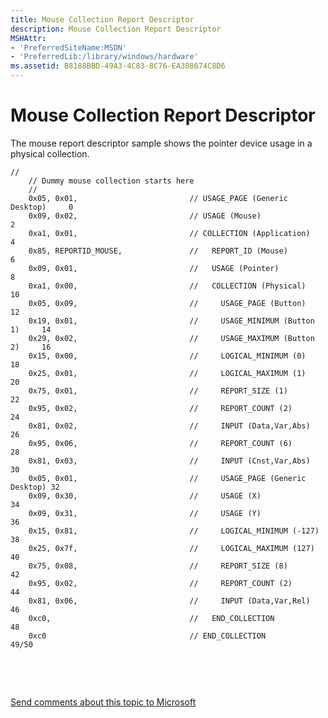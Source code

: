 ```yaml
---
title: Mouse Collection Report Descriptor
description: Mouse Collection Report Descriptor
MSHAttr:
- 'PreferredSiteName:MSDN'
- 'PreferredLib:/library/windows/hardware'
ms.assetid: B8188BBD-49A3-4C83-8C76-EA308674C8D6
---
```


# Mouse Collection Report Descriptor


The mouse report descriptor sample shows the pointer device usage in a physical collection.

``` syntax
//
    // Dummy mouse collection starts here
    //
    0x05, 0x01,                         // USAGE_PAGE (Generic Desktop)     0
    0x09, 0x02,                         // USAGE (Mouse)                    2
    0xa1, 0x01,                         // COLLECTION (Application)         4
    0x85, REPORTID_MOUSE,               //   REPORT_ID (Mouse)              6
    0x09, 0x01,                         //   USAGE (Pointer)                8
    0xa1, 0x00,                         //   COLLECTION (Physical)          10
    0x05, 0x09,                         //     USAGE_PAGE (Button)          12
    0x19, 0x01,                         //     USAGE_MINIMUM (Button 1)     14
    0x29, 0x02,                         //     USAGE_MAXIMUM (Button 2)     16
    0x15, 0x00,                         //     LOGICAL_MINIMUM (0)          18
    0x25, 0x01,                         //     LOGICAL_MAXIMUM (1)          20
    0x75, 0x01,                         //     REPORT_SIZE (1)              22
    0x95, 0x02,                         //     REPORT_COUNT (2)             24
    0x81, 0x02,                         //     INPUT (Data,Var,Abs)         26
    0x95, 0x06,                         //     REPORT_COUNT (6)             28
    0x81, 0x03,                         //     INPUT (Cnst,Var,Abs)         30
    0x05, 0x01,                         //     USAGE_PAGE (Generic Desktop) 32
    0x09, 0x30,                         //     USAGE (X)                    34
    0x09, 0x31,                         //     USAGE (Y)                    36
    0x15, 0x81,                         //     LOGICAL_MINIMUM (-127)       38
    0x25, 0x7f,                         //     LOGICAL_MAXIMUM (127)        40
    0x75, 0x08,                         //     REPORT_SIZE (8)              42
    0x95, 0x02,                         //     REPORT_COUNT (2)             44
    0x81, 0x06,                         //     INPUT (Data,Var,Rel)         46
    0xc0,                               //   END_COLLECTION                 48
    0xc0                                // END_COLLECTION                   49/50
```

 

 

[Send comments about this topic to Microsoft](mailto:wsddocfb@microsoft.com?subject=Documentation%20feedback%20%5Bp_WEG_Hardware\p_weg_hardware%5D:%20Mouse%20Collection%20Report%20Descriptor%20%20RELEASE:%20%285/9/2016%29&body=%0A%0APRIVACY%20STATEMENT%0A%0AWe%20use%20your%20feedback%20to%20improve%20the%20documentation.%20We%20don't%20use%20your%20email%20address%20for%20any%20other%20purpose,%20and%20we'll%20remove%20your%20email%20address%20from%20our%20system%20after%20the%20issue%20that%20you're%20reporting%20is%20fixed.%20While%20we're%20working%20to%20fix%20this%20issue,%20we%20might%20send%20you%20an%20email%20message%20to%20ask%20for%20more%20info.%20Later,%20we%20might%20also%20send%20you%20an%20email%20message%20to%20let%20you%20know%20that%20we've%20addressed%20your%20feedback.%0A%0AFor%20more%20info%20about%20Microsoft's%20privacy%20policy,%20see%20http://privacy.microsoft.com/default.aspx. "Send comments about this topic to Microsoft")




